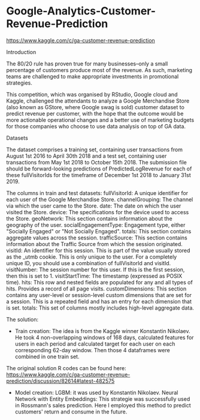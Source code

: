 # Google-Analytics-Customer-Revenue-Prediction
https://www.kaggle.com/c/ga-customer-revenue-prediction

Introduction

The 80/20 rule has proven true for many businesses–only a small percentage of customers produce most of the revenue. As such, marketing teams are challenged to make appropriate investments in promotional strategies.

This competition, which was organised by RStudio, Google cloud and Kaggle, challenged the attendants to analyze a Google Merchandise Store (also known as GStore, where Google swag is sold) customer dataset to predict revenue per customer, with the hope that the outcome would be more actionable operational changes and a better use of marketing budgets for those companies who choose to use data analysis on top of GA data.

Datasets 

The dataset comprises a training set, containing user transactions from August 1st 2016 to April 30th 2018 and a test set, containing user transactions from May 1st 2018 to October 15th 2018. The submission file should be forward-looking predictions of PredictedLogRevenue for each of these fullVisitorIds for the timeframe of December 1st 2018 to January 31st 2019.

The columns in train and test datasets:
fullVisitorId: A unique identifier for each user of the Google Merchandise Store.
channelGrouping: The channel via which the user came to the Store.
date: The date on which the user visited the Store.
device: The specifications for the device used to access the Store.
geoNetwork: This section contains information about the geography of the user.
socialEngagementType: Engagement type, either "Socially Engaged" or "Not Socially Engaged".
totals: This section contains aggregate values across the session.
trafficSource: This section contains information about the Traffic Source from which the session originated.
visitId: An identifier for this session. This is part of the value usually stored as the _utmb cookie. This is only unique to the user. For a completely unique ID, you should use a combination of fullVisitorId and visitId.
visitNumber: The session number for this user. If this is the first session, then this is set to 1.
visitStartTime: The timestamp (expressed as POSIX time).
hits: This row and nested fields are populated for any and all types of hits. Provides a record of all page visits.
customDimensions: This section contains any user-level or session-level custom dimensions that are set for a session. This is a repeated field and has an entry for each dimension that is set.
totals: This set of columns mostly includes high-level aggregate data.
    
The solution:

- Train creation: The idea is from the Kaggle winner Konstantin Nikolaev. He took 4 non-overlapping windows of 168 days, calculated features for users in each period and calculated target for each user on each corresponding 62-day window. Then those 4 dataframes were combined in one train set.

The original solution R codes can be found here:
https://www.kaggle.com/c/ga-customer-revenue-prediction/discussion/82614#latest-482575

- Model creation: 
  LGBM: it was used by Konstantin Nikolaev.
  Neural Network with Entity Embeddings: This strategie was successfully used in Rossmann's sales prediction. Here I employed this method to predict customers' return and consume in the future. 
  
